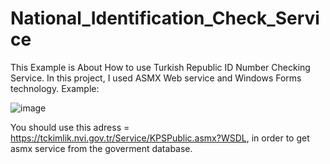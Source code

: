 # National_Identification_Check_Service
This Example is About How to use Turkish Republic ID Number Checking Service. In this project, I used ASMX Web service and Windows Forms technology.
Example:
 


![image](https://user-images.githubusercontent.com/47334942/137357677-80f500dc-128d-40ef-a5cf-ab63e2ca44da.png)

You should use this adress = https://tckimlik.nvi.gov.tr/Service/KPSPublic.asmx?WSDL, in order to get asmx service from the goverment database.
